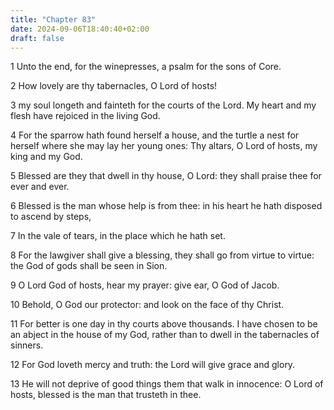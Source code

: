 ```yaml
---
title: "Chapter 83"
date: 2024-09-06T18:40:40+02:00
draft: false
---
```




1 Unto the end, for the winepresses, a psalm for the sons of Core.

2 How lovely are thy tabernacles, O Lord of hosts!

3 my soul longeth and fainteth for the courts of the Lord. My heart and my flesh have rejoiced in the living God.

4 For the sparrow hath found herself a house, and the turtle a nest for herself where she may lay her young ones: Thy altars, O Lord of hosts, my king and my God.

5 Blessed are they that dwell in thy house, O Lord: they shall praise thee for ever and ever.

6 Blessed is the man whose help is from thee: in his heart he hath disposed to ascend by steps,

7 In the vale of tears, in the place which he hath set.

8 For the lawgiver shall give a blessing, they shall go from virtue to virtue: the God of gods shall be seen in Sion.

9 O Lord God of hosts, hear my prayer: give ear, O God of Jacob.

10 Behold, O God our protector: and look on the face of thy Christ.

11 For better is one day in thy courts above thousands. I have chosen to be an abject in the house of my God, rather than to dwell in the tabernacles of sinners.

12 For God loveth mercy and truth: the Lord will give grace and glory.

13 He will not deprive of good things them that walk in innocence: O Lord of hosts, blessed is the man that trusteth in thee.

